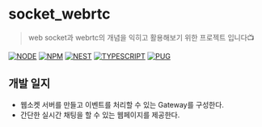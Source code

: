 # socket_webrtc
> web socket과 webrtc의 개념을 익히고 활용해보기 위한 프로젝트 입니다📺

[![NODE][node-image]][node-url]
[![NPM][npm-image]][npm-url]
[![NEST][nest-image]][nest-url]
[![TYPESCRIPT][typescript-image]][typescript-url]
[![PUG][pug-image]][pug-url]

## 개발 일지
* 웹소켓 서버를 만들고 이벤트를 처리할 수 있는 Gateway를 구성한다.
* 간단한 실시간 채팅을 할 수 있는 웹페이지를 제공한다.

<!-- Markdown link & img dfn's -->
[npm-image]: https://img.shields.io/badge/npm-CB3837.svg?&style=for-the-badge&logo=npm&logoColor=white
[npm-url]: https://www.npmjs.com/

[node-image]: https://img.shields.io/badge/NodeJs-339933.svg?&style=for-the-badge&logo=Node.js&logoColor=white
[node-url]: https://nodejs.org/

[nest-image]: https://img.shields.io/badge/NestJS-E0234E.svg?&style=for-the-badge&logo=NestJS&logoColor=white
[nest-url]: https://nestjs.com/

[typescript-image]: https://img.shields.io/badge/Typescript-3178C6.svg?&style=for-the-badge&logo=Typescript&logoColor=white
[typescript-url]: https://www.typescriptlang.org/

[pug-image]: https://img.shields.io/badge/pug-A86454.svg?&style=for-the-badge&logo=pug&logoColor=white
[pug-url]: https://www.puglang.org/